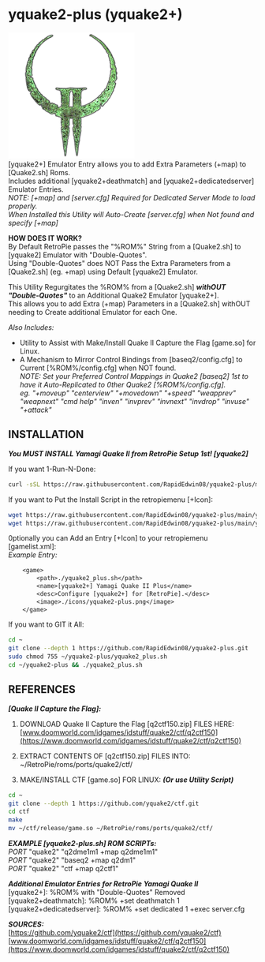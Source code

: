 # yquake2-plus (yquake2+)  
![yquake2-plus.png](https://raw.githubusercontent.com/RapidEdwin08/yquake2-plus/main/yquake2-plus.png)  
[yquake2+] Emulator Entry allows you to add Extra Parameters (+map) to [Quake2.sh] Roms.  
Includes additional [yquake2+deathmatch] and [yquake2+dedicatedserver] Emulator Entries.  
*NOTE: [+map] and [server.cfg] Required for Dedicated Server Mode to load properly.*  
*When Installed this Utility will Auto-Create [server.cfg] when Not found and specify [+map]*  

**HOW DOES IT WORK?**  
By Default RetroPie passes the "%ROM%" String from a [Quake2.sh] to [yquake2] Emulator with "Double-Quotes".  
Using "Double-Quotes" does NOT Pass the Extra Parameters from a [Quake2.sh] (eg. +map) using Default [yquake2] Emulator.  

This Utility Regurgitates the %ROM% from a [Quake2.sh] ***withOUT "Double-Quotes"*** to an Additional Quake2 Emulator [yquake2+].  
This allows you to add Extra (+map) Parameters in a [Quake2.sh] withOUT needing to Create additional Emulator for each One.  

*Also Includes:*  
- Utility to Assist with Make/Install Quake II Capture the Flag [game.so] for Linux.  
- A Mechanism to Mirror Control Bindings from [baseq2/config.cfg] to Current [%ROM%/config.cfg] when NOT found.  
*NOTE: Set your Preferred Control Mappings in Quake2 [baseq2] 1st to have it Auto-Replicated to 0ther Quake2 [%ROM%/config.cfg].*  
*eg. "+moveup" "centerview" "+movedown" "+speed" "weapprev" "weapnext" "cmd help" "inven" "invprev" "invnext" "invdrop" "invuse" "+attack"*  

## INSTALLATION  
***You MUST INSTALL Yamagi Quake II from RetroPie Setup 1st! [yquake2]***  

If you want 1-Run-N-Done:
```bash
curl -sSL https://raw.githubusercontent.com/RapidEdwin08/yquake2-plus/main/yquake2_plus.sh  | bash
```

If you want to Put the Install Script in the retropiemenu [+Icon]:  
```bash
wget https://raw.githubusercontent.com/RapidEdwin08/yquake2-plus/main/yquake2_plus.sh -P ~/RetroPie/retropiemenu
wget https://raw.githubusercontent.com/RapidEdwin08/yquake2-plus/main/yquake2-plus.png -P ~/RetroPie/retropiemenu/icons
```

0ptionally you can Add an Entry [+Icon] to your retropiemenu [gamelist.xml]:  
*Example Entry:*  
```
	<game>
		<path>./yquake2_plus.sh</path>
		<name>[yquake2+] Yamagi Quake II Plus</name>
		<desc>Configure [yquake2+] for [RetroPie].</desc>
		<image>./icons/yquake2-plus.png</image>
	</game>
```

If you want to GIT it All:  
```bash
cd ~
git clone --depth 1 https://github.com/RapidEdwin08/yquake2-plus.git
sudo chmod 755 ~/yquake2-plus/yquake2_plus.sh
cd ~/yquake2-plus && ./yquake2_plus.sh
```

## REFERENCES   

***[Quake II Capture the Flag]:***  

1) DOWNLOAD Quake II Capture the Flag [q2ctf150.zip] FILES HERE:  
[www.doomworld.com/idgames/idstuff/quake2/ctf/q2ctf150](https://www.doomworld.com/idgames/idstuff/quake2/ctf/q2ctf150)  

2) EXTRACT CONTENTS OF [q2ctf150.zip] FILES INTO:  
~/RetroPie/roms/ports/quake2/ctf/  

3) MAKE/INSTALL CTF [game.so] FOR LINUX: ***(Or use Utility Script)***  
```bash
cd ~
git clone --depth 1 https://github.com/yquake2/ctf.git
cd ctf
make
mv ~/ctf/release/game.so ~/RetroPie/roms/ports/quake2/ctf/
```

***EXAMPLE [yquake2-plus.sh] ROM SCRIPTs:***  
_PORT_ "quake2" "q2dme1m1 +map q2dme1m1"  
_PORT_ "quake2" "baseq2 +map q2dm1"  
_PORT_ "quake2" "ctf +map q2ctf1"  

***Additional Emulator Entries for RetroPie Yamagi Quake II***  
[yquake2+]: %ROM% with "Double-Quotes" Removed  
[yquake2+deathmatch]: %ROM% +set deathmatch 1  
[yquake2+dedicatedserver]: %ROM% +set dedicated 1 +exec server.cfg  

***SOURCES:***  
[https://github.com/yquake2/ctf](https://github.com/yquake2/ctf)  
[www.doomworld.com/idgames/idstuff/quake2/ctf/q2ctf150](https://www.doomworld.com/idgames/idstuff/quake2/ctf/q2ctf150)  
